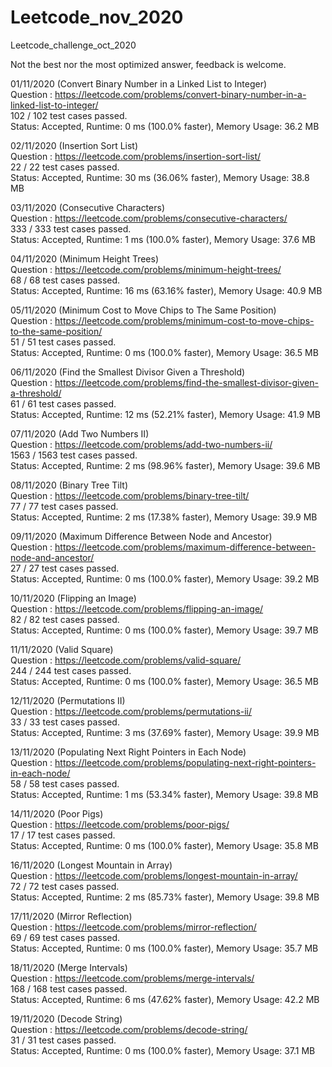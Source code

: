 # Leetcode_nov_2020
Leetcode_challenge_oct_2020

Not the best nor the most optimized answer, feedback is welcome.


01/11/2020 (Convert Binary Number in a Linked List to Integer) \
Question : https://leetcode.com/problems/convert-binary-number-in-a-linked-list-to-integer/ \
102 / 102 test cases passed.\
Status: Accepted, Runtime: 0 ms (100.0% faster), Memory Usage: 36.2 MB 

02/11/2020 (Insertion Sort List) \
Question : https://leetcode.com/problems/insertion-sort-list/ \
22 / 22 test cases passed.\
Status: Accepted, Runtime: 30 ms (36.06% faster), Memory Usage: 38.8 MB 

03/11/2020 (Consecutive Characters) \
Question : https://leetcode.com/problems/consecutive-characters/ \
333 / 333 test cases passed.\
Status: Accepted, Runtime: 1 ms (100.0% faster), Memory Usage: 37.6 MB 

04/11/2020 (Minimum Height Trees) \
Question : https://leetcode.com/problems/minimum-height-trees/ \
68 / 68 test cases passed.\
Status: Accepted, Runtime: 16 ms (63.16% faster), Memory Usage: 40.9 MB 

05/11/2020 (Minimum Cost to Move Chips to The Same Position) \
Question : https://leetcode.com/problems/minimum-cost-to-move-chips-to-the-same-position/ \
51 / 51 test cases passed.\
Status: Accepted, Runtime: 0 ms (100.0% faster), Memory Usage: 36.5 MB 

06/11/2020 (Find the Smallest Divisor Given a Threshold) \
Question : https://leetcode.com/problems/find-the-smallest-divisor-given-a-threshold/ \
61 / 61 test cases passed.\
Status: Accepted, Runtime: 12 ms (52.21% faster), Memory Usage: 41.9 MB 

07/11/2020 (Add Two Numbers II) \
Question : https://leetcode.com/problems/add-two-numbers-ii/ \
1563 / 1563 test cases passed.\
Status: Accepted, Runtime: 2 ms (98.96% faster), Memory Usage: 39.6 MB 

08/11/2020 (Binary Tree Tilt) \
Question : https://leetcode.com/problems/binary-tree-tilt/ \
77 / 77 test cases passed.\
Status: Accepted, Runtime: 2 ms (17.38% faster), Memory Usage: 39.9 MB 

09/11/2020 (Maximum Difference Between Node and Ancestor) \
Question : https://leetcode.com/problems/maximum-difference-between-node-and-ancestor/ \
27 / 27 test cases passed.\
Status: Accepted, Runtime: 0 ms (100.0% faster), Memory Usage: 39.2 MB 

10/11/2020 (Flipping an Image) \
Question : https://leetcode.com/problems/flipping-an-image/ \
82 / 82 test cases passed.\
Status: Accepted, Runtime: 0 ms (100.0% faster), Memory Usage: 39.7 MB 

11/11/2020 (Valid Square) \
Question : https://leetcode.com/problems/valid-square/ \
244 / 244 test cases passed.\
Status: Accepted, Runtime: 0 ms (100.0% faster), Memory Usage: 36.5 MB 

12/11/2020 (Permutations II) \
Question : https://leetcode.com/problems/permutations-ii/ \
33 / 33 test cases passed.\
Status: Accepted, Runtime: 3 ms (37.69% faster), Memory Usage: 39.9 MB 

13/11/2020 (Populating Next Right Pointers in Each Node) \
Question : https://leetcode.com/problems/populating-next-right-pointers-in-each-node/ \
58 / 58 test cases passed.\
Status: Accepted, Runtime: 1 ms (53.34% faster), Memory Usage: 39.8 MB 

14/11/2020 (Poor Pigs) \
Question : https://leetcode.com/problems/poor-pigs/ \
17 / 17 test cases passed.\
Status: Accepted, Runtime: 0 ms (100.0% faster), Memory Usage: 35.8 MB 

16/11/2020 (Longest Mountain in Array) \
Question : https://leetcode.com/problems/longest-mountain-in-array/ \
72 / 72 test cases passed.\
Status: Accepted, Runtime: 2 ms (85.73% faster), Memory Usage: 39.8 MB 

17/11/2020 (Mirror Reflection) \
Question : https://leetcode.com/problems/mirror-reflection/ \
69 / 69 test cases passed.\
Status: Accepted, Runtime: 0 ms (100.0% faster), Memory Usage: 35.7 MB 

18/11/2020 (Merge Intervals) \
Question : https://leetcode.com/problems/merge-intervals/ \
168 / 168 test cases passed.\
Status: Accepted, Runtime: 6 ms (47.62% faster), Memory Usage: 42.2 MB 

19/11/2020 (Decode String) \
Question : https://leetcode.com/problems/decode-string/ \
31 / 31 test cases passed.\
Status: Accepted, Runtime: 0 ms (100.0% faster), Memory Usage: 37.1 MB 
